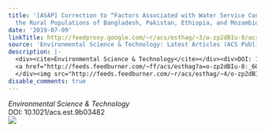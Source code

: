 ```yaml
---
title: '[ASAP] Correction to “Factors Associated with Water Service Continuity for
  the Rural Populations of Bangladesh, Pakistan, Ethiopia, and Mozambique”'
date: '2019-07-09'
linkTitle: http://feedproxy.google.com/~r/acs/esthag/~3/o-zp2dBIu-8/acs.est.9b03482
source: 'Environmental Science & Technology: Latest Articles (ACS Publications)'
description: |-
  <div><cite>Environmental Science & Technology</cite></div><div>DOI: 10.1021/acs.est.9b03482</div><div class="feedflare">
  <a href="http://feeds.feedburner.com/~ff/acs/esthag?a=o-zp2dBIu-8:_6GH2TWma-s:yIl2AUoC8zA"><img src="http://feeds.feedburner.com/~ff/acs/esthag?d=yIl2AUoC8zA" border="0"></img></a>
  </div><img src="http://feeds.feedburner.com/~r/acs/esthag/~4/o-zp2dBIu-8" height="1" width="1" ...
disable_comments: true
---
```

<div><cite>Environmental Science & Technology</cite></div><div>DOI: 10.1021/acs.est.9b03482</div><div class="feedflare">
<a href="http://feeds.feedburner.com/~ff/acs/esthag?a=o-zp2dBIu-8:_6GH2TWma-s:yIl2AUoC8zA"><img src="http://feeds.feedburner.com/~ff/acs/esthag?d=yIl2AUoC8zA" border="0"></img></a>
</div><img src="http://feeds.feedburner.com/~r/acs/esthag/~4/o-zp2dBIu-8" height="1" width="1" ...